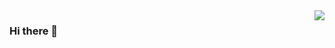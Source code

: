 <img align="right" src="https://github-readme-stats.vercel.app/api?username=wukaicheng&show_icons=true&icon_color=0349f4&text_color=03a9f4&bg_color=ffffff&hide_title=true" />

### Hi there 👋

<!--
**wukaicheng/wukaicheng** is a ✨ _special_ ✨ repository because its `README.md` (this file) appears on your GitHub profile.

Here are some ideas to get you started:

- 🔭 I’m currently working on ...
- 🌱 I’m currently learning ...
- 👯 I’m looking to collaborate on ...
- 🤔 I’m looking for help with ...
- 💬 Ask me about ...
- 📫 How to reach me: ...
- 😄 Pronouns: ...
- ⚡ Fun fact: ...
-->
